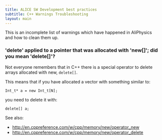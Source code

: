 ```yaml
---
title: ALICE SW Development best practices
subtitle: C++ Warnings Troubleshooting
layout: main
---
```


This is an incomplete list of warnings which have happened in AliPhysics
and how to clean them up.

### 'delete' applied to a pointer that was allocated with 'new[]'; did you mean 'delete[]'?

Not everyone remembers that in C++ there is a special operator to delete arrays
allocated with new, `delete[]`.

This means that if you have allocated a vector with something similar to:

    Int_t* a = new Int_t[N];

you need to delete it with:

    delete[] a;

See also:

- <http://en.cppreference.com/w/cpp/memory/new/operator_new>
- <http://en.cppreference.com/w/cpp/memory/new/operator_delete>
